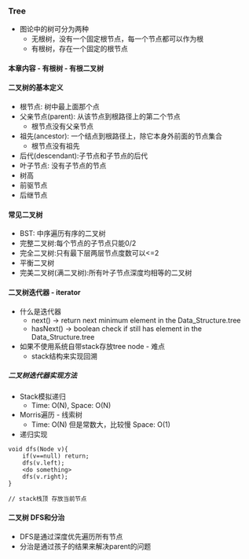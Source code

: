 ### Tree 
- 图论中的树可分为两种
    - 无根树，没有一个固定根节点，每一个节点都可以作为根
    - 有根树，存在一个固定的根节点
#### 本章内容 - 有根树 - 有根二叉树

#### 二叉树的基本定义
- 根节点: 树中最上面那个点
- 父亲节点(parent): 从该节点到根路径上的第二个节点
    - 根节点没有父亲节点
- 祖先(ancestor): 一个结点到根路径上，除它本身外前面的节点集合
    - 根节点没有祖先 
- 后代(descendant):子节点和子节点的后代
- 叶子节点: 没有子节点的节点
- 树高
- 前驱节点
- 后继节点

#### 常见二叉树
- BST: 中序遍历有序的二叉树
- 完整二叉树:每个节点的子节点只能0/2
- 完全二叉树:只有最下层两层节点度数可以<=2 
- 平衡二叉树
- 完美二叉树(满二叉树):所有叶子节点深度均相等的二叉树

#### 二叉树迭代器 - iterator
- 什么是迭代器
    - next() -> return next minimum element in the Data_Structure.tree
    - hasNext() -> boolean check if still has element in the Data_Structure.tree
- 如果不使用系统自带stack存放tree node - 难点
    - stack结构来实现回溯

##### 二叉树迭代器实现方法
- Stack模拟递归
    - Time: O(N), Space: O(N)
- Morris遍历 - 线索树
    - Time: O(N) 但是常数大，比较慢 Space: O(1)
- 递归实现    
```
void dfs(Node v){
    if(v==null) return;
    dfs(v.left);
    <do something>
    dfs(v.right);
}
```    

```
// stack栈顶 存放当前节点

```

#### 二叉树 DFS和分治
- DFS是通过深度优先遍历所有节点
- 分治是通过孩子的结果来解决parent的问题